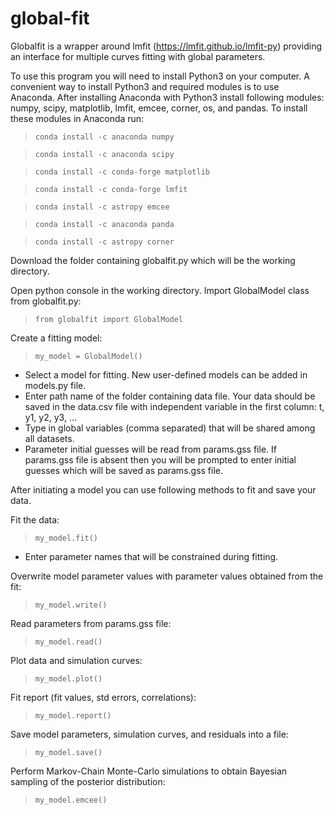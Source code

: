 # global-fit

Globalfit is a wrapper around lmfit (https://lmfit.github.io/lmfit-py) providing an interface for multiple curves fitting with global parameters.

To use this program you will need to install Python3 on your computer. A convenient way to install Python3 and required modules is to use Anaconda. After installing Anaconda with Python3 install following modules: numpy, scipy, matplotlib, lmfit, emcee, corner, os, and pandas.
To install these modules in Anaconda run:
>`conda install -c anaconda numpy`

>`conda install -c anaconda scipy`

>`conda install -c conda-forge matplotlib`

>`conda install -c conda-forge lmfit`

>`conda install -c astropy emcee`

>`conda install -c anaconda panda`

>`conda install -c astropy corner`

Download the folder containing globalfit.py which will be the working directory.

Open python console in the working directory. Import GlobalModel class from globalfit.py:
>`from globalfit import GlobalModel`

Create a fitting model:
>`my_model = GlobalModel()`
* Select a model for fitting. New user-defined models can be added in models.py file.
* Enter path name of the folder containing data file. Your data should be saved in the data.csv file with independent variable in the first column: t, y1, y2, y3, ...
* Type in global variables (comma separated) that will be shared among all datasets.
* Parameter initial guesses will be read from params.gss file. If params.gss file is absent then you will be prompted to enter initial guesses which will be saved as params.gss file.

After initiating a model you can use following methods to fit and save your data.

Fit the data:
>`my_model.fit()`
* Enter parameter names that will be constrained during fitting.

Overwrite model parameter values with parameter values obtained from the fit:
>`my_model.write()`

Read parameters from params.gss file:
>`my_model.read()`

Plot data and simulation curves:
>`my_model.plot()`

Fit report (fit values, std errors, correlations):
>`my_model.report()`

Save model parameters, simulation curves, and residuals into a file:
>`my_model.save()`

Perform Markov-Chain Monte-Carlo simulations to obtain Bayesian sampling of the posterior distribution:
>`my_model.emcee()`
